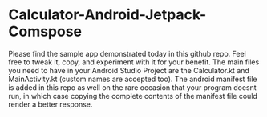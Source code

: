 # Calculator-Android-Jetpack-Comspose

Please find the sample app demonstrated today in this github repo. Feel free to tweak it, copy, and experiment with it for your benefit. The main files you need to
have in your Android Studio Project are the Calculator.kt and MainActivity.kt (custom names are accepted too). The android manifest file is added in this repo as well
on the rare occasion that your program doesnt run, in which case copying the complete contents of the manifest file could render a better response.
